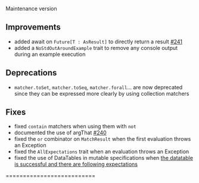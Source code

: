 Maintenance version

## Improvements

 * added await on `Future[T : AsResult]` to directly return a result [#241](http://github.com/etorreborre/specs2/issues/241)
 * added a `NoStdOutAroundExample` trait to remove any console output during an example execution

## Deprecations

 * `matcher.toSet`, `matcher.toSeq`, `matcher.forall`... are now deprecated since they can be expressed more clearly by using collection matchers

## Fixes

 * fixed `contain` matchers when using them with `not`
 * documented the use of argThat [#240](http://github.com/etorreborre/specs2/issues/240)
 * fixed the `or` combinator on `MatchResult` when the first evaluation throws an Exception
 * fixed the `AllExpectations` trait when an evaluation throws an Exception
 * fixed the use of DataTables in mutable specifications when [the datatable is successful and there are following expectations](http://bit.ly/1kqbVj9)


 ==========================

